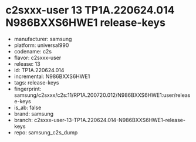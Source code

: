 # c2sxxx-user 13 TP1A.220624.014 N986BXXS6HWE1 release-keys
- manufacturer: samsung
- platform: universal990
- codename: c2s
- flavor: c2sxxx-user
- release: 13
- id: TP1A.220624.014
- incremental: N986BXXS6HWE1
- tags: release-keys
- fingerprint: samsung/c2sxxx/c2s:11/RP1A.200720.012/N986BXXS6HWE1:user/release-keys
- is_ab: false
- brand: samsung
- branch: c2sxxx-user-13-TP1A.220624.014-N986BXXS6HWE1-release-keys
- repo: samsung_c2s_dump
